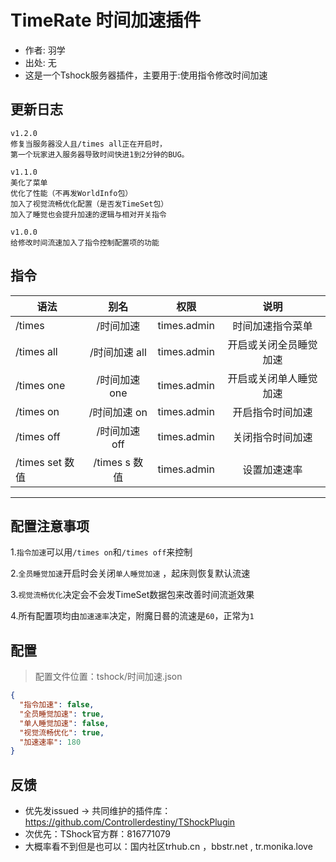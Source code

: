 # TimeRate 时间加速插件

- 作者: 羽学
- 出处: 无
- 这是一个Tshock服务器插件，主要用于:使用指令修改时间加速

## 更新日志

```
v1.2.0
修复当服务器没人且/times all正在开启时，
第一个玩家进入服务器导致时间快进1到2分钟的BUG。

v1.1.0
美化了菜单
优化了性能（不再发WorldInfo包）
加入了视觉流畅优化配置（是否发TimeSet包）
加入了睡觉也会提升加速的逻辑与相对开关指令

v1.0.0
给修改时间流速加入了指令控制配置项的功能
```

## 指令

| 语法                             | 别名  |       权限       |                   说明                   |
| -------------------------------- | :---: | :--------------: | :--------------------------------------: |
| /times  | /时间加速 |   times.admin    |    时间加速指令菜单    |
| /times all  | /时间加速 all |   times.admin    |    开启或关闭全员睡觉加速    |
| /times one  | /时间加速 one |   times.admin    |    开启或关闭单人睡觉加速    |
| /times on | /时间加速 on |   times.admin    |    开启指令时间加速    |
| /times off  | /时间加速 off |   times.admin    |    关闭指令时间加速    |
| /times set 数值 | /times s 数值 |   times.admin    |    设置加速速率    |

---
配置注意事项
---
1.`指令加速`可以用`/times on`和`/times off`来控制 
  
2.`全员睡觉加速`开启时会关闭`单人睡觉加速` ，起床则恢复默认流速

3.`视觉流畅优化`决定会不会发TimeSet数据包来改善时间流逝效果

4.所有配置项均由`加速速率`决定，附魔日晷的流速是`60`，正常为`1`

## 配置
> 配置文件位置：tshock/时间加速.json
```json
{
  "指令加速": false,
  "全员睡觉加速": true,
  "单人睡觉加速": false,
  "视觉流畅优化": true,
  "加速速率": 180
}
```
## 反馈
- 优先发issued -> 共同维护的插件库：https://github.com/Controllerdestiny/TShockPlugin
- 次优先：TShock官方群：816771079
- 大概率看不到但是也可以：国内社区trhub.cn ，bbstr.net , tr.monika.love